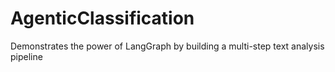 # AgenticClassification
Demonstrates the power of LangGraph by building a multi-step text analysis pipeline
